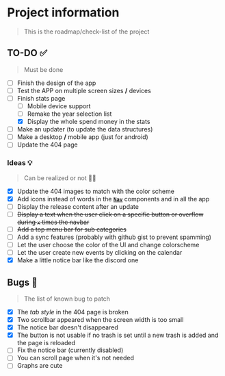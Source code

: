 # Project information

> This is the roadmap/check-list of the project

## TO-DO ✅

> Must be done

- [ ] Finish the design of the app
- [ ] Test the APP on multiple screen sizes **/** devices
- [ ] Finish stats page
  - [ ] Mobile device support
  - [ ] Remake the year selection list
  - [x] Display the whole spend money in the stats
- [ ] Make an updater (to update the data structures)
- [ ] Make a desktop **/** mobile app (just for android)
- [ ] Update the 404 page

### Ideas 💡

> Can be realized or not 🤷‍♂️

- [x] Update the 404 images to match with the color scheme
- [x] Add icons instead of words in the **[`Nav`]("./../app/src/components/Nav.jsx)** components and in all the app
- [ ] Display the release content after an update
- [ ] ~~Display a text when the user click on a specific button or overflow during `x` times the navbar~~
- [ ] ~~Add a top menu bar for sub categories~~
- [ ] Add a sync features (probably with github gist to prevent spamming)
- [ ] Let the user choose the color of the UI and change colorscheme
- [ ] Let the user create new events by clicking on the calendar
- [x] Make a little notice bar like the discord one

## Bugs 🐛

> The list of known bug to patch

- [x] The _tab style_ in the 404 page is broken
- [x] Two scrollbar appeared when the screen width is too small
- [x] The notice bar doesn't disappeared
- [x] The button is not usable if no trash is set until a new trash is added and the page is reloaded
- [ ] Fix the notice bar (currently disabled)
- [ ] You can scroll page when it's not needed
- [ ] Graphs are cute
